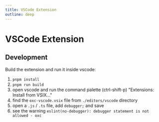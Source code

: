 ```yaml
---
title: VSCode Extension
outline: deep
---
```


# VSCode Extension

## Development

Build the extension and run it inside vscode:

1. `pnpm install`
2. `pnpm run build`
3. open vscode and run the command palette (ctrl-shift-p) "Extensions: Install from VSIX..."
4. find the `oxc-vscode.vsix` file from `./editors/vscode` directory
5. open a `.js` / `.ts` file, add `debugger;` and save
6. see the warning `eslint(no-debugger): debugger statement is not allowed - oxc`
